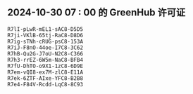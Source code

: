## 2024-10-30 07 : 00 的 GreenHub 许可证
```
R7lI-pLwR-mEL1-sAC8-D5D5
R7ji-VKlB-65tj-RaC8-D8D6
R7ig-sTNh-cRUG-psC8-153A
R7iJ-F8nO-44oe-I7C8-3C62
R7hB-Qu2G-J7oU-N2C8-C366
R7h3-rrEZ-6W5m-NaC8-BFB4
R7fU-DhTO-o9X1-1zC8-6D9E
R7em-vQI8-ex7M-zlC8-E11A
R7ek-6ZTF-AIxe-YFC8-B2B8
R7e4-F84V-Rcdd-LqC8-8C93
```
